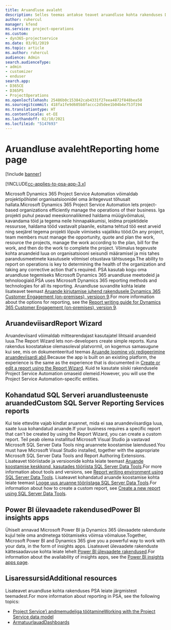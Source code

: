```yaml
---
title: Aruandluse avaleht
description: Selles teemas antakse teavet aruandluse kohta rakenduses Dynamics 365 Project Service Automation.
author: ruhercul
manager: kfend
ms.service: project-operations
ms.custom:
- dyn365-projectservice
ms.date: 03/01/2019
ms.topic: article
ms.author: ruhercul
audience: Admin
search.audienceType:
- admin
- customizer
- enduser
search.app:
- D365CE
- D365PS
- ProjectOperations
ms.openlocfilehash: 25486b0c153842cab4331f27eea4872f848bea50
ms.sourcegitcommit: 418fa1fe9d605b8faccc2d5dee1b04b4e753f194
ms.translationtype: HT
ms.contentlocale: et-EE
ms.lasthandoff: 02/10/2021
ms.locfileid: "5147693"
---
```

# <a name="reporting-home-page"></a><span data-ttu-id="710f2-103">Aruandluse avaleht</span><span class="sxs-lookup"><span data-stu-id="710f2-103">Reporting home page</span></span>

[!include [banner](../includes/psa-now-project-operations.md)]

[!INCLUDE[cc-applies-to-psa-app-3.x](../includes/cc-applies-to-psa-app-3x.md)]

<span data-ttu-id="710f2-104">Microsoft Dynamics 365 Project Service Automation võimaldab projektipõhistel organisatsioonidel oma äritegevust tõhusalt hallata.</span><span class="sxs-lookup"><span data-stu-id="710f2-104">Microsoft Dynamics 365 Project Service Automation lets project-based organizations efficiently manage the operations of their business.</span></span> <span data-ttu-id="710f2-105">Iga projekti puhul peavad meeskonnaliikmed haldama müügivõimalusi, kavandama töid ja tegema neile hinnapakkumisi, leidma projektidele ressursse, haldama tööd vastavalt plaanile, esitama tehtud töö eest arveid ning seejärel tegema projekti lõpule viimiseks vajalikku tööd.</span><span class="sxs-lookup"><span data-stu-id="710f2-105">On any project, team members must manage the opportunity, quote and plan the work, resource the projects, manage the work according to the plan, bill for the work, and then do the work to complete the project.</span></span> <span data-ttu-id="710f2-106">Võimalus tegevuste kohta aruandeid luua on organisatsiooni seisundi määramisel ja mis tahes parandusmeetmete kasutusele võtmisel otsustava tähtsusega.</span><span class="sxs-lookup"><span data-stu-id="710f2-106">The ability to report on operations is key to determining the health of the organization and taking any corrective action that's required.</span></span> <span data-ttu-id="710f2-107">PSA kasutab kogu oma aruandluse tegemiseks Microsoft Dynamics 365 aruandluse meetodeid ja tehnoloogiaid.</span><span class="sxs-lookup"><span data-stu-id="710f2-107">PSA uses Microsoft Dynamics 365 reporting methods and technologies for all its reporting.</span></span> <span data-ttu-id="710f2-108">Aruandluse suvandite kohta leiate lisateavet teemast [Aruande kirjutamise juhend rakendusele Dynamics 365 Customer Engagement (on-premises), versioon 9](https://docs.microsoft.com/dynamics365/customerengagement/on-premises/analytics/reporting-analytics-with-dynamics-365).</span><span class="sxs-lookup"><span data-stu-id="710f2-108">For more information about the options for reporting, see the [Report writing guide for Dynamics 365 Customer Engagement (on-premises), version 9](https://docs.microsoft.com/dynamics365/customerengagement/on-premises/analytics/reporting-analytics-with-dynamics-365).</span></span>

## <a name="report-wizard"></a><span data-ttu-id="710f2-109">Aruandeviisard</span><span class="sxs-lookup"><span data-stu-id="710f2-109">Report Wizard</span></span>

<span data-ttu-id="710f2-110">Aruandeviisard võimaldab mittearendajast kasutajatel lihtsaid aruandeid luua.</span><span class="sxs-lookup"><span data-stu-id="710f2-110">The Report Wizard lets non-developers create simple reports.</span></span> <span data-ttu-id="710f2-111">Kuna rakendus koostatakse olemasoleval platvormil, on kogemus samasugune kui see, mis on dokumenteeritud teemas [Aruande loomine või redigeerimine aruandeviisardi abil](https://docs.microsoft.com/dynamics365/customerengagement/on-premises/basics/create-edit-copy-report-wizard).</span><span class="sxs-lookup"><span data-stu-id="710f2-111">Because the app is built on an existing platform, the experience is the same as the experience that is documented in [Create or edit a report using the Report Wizard](https://docs.microsoft.com/dynamics365/customerengagement/on-premises/basics/create-edit-copy-report-wizard).</span></span> <span data-ttu-id="710f2-112">Kuid te kasutate siiski rakendusele Project Service Automation omaseid olemeid.</span><span class="sxs-lookup"><span data-stu-id="710f2-112">However, you will use the Project Service Automation-specific entities.</span></span>

## <a name="custom-sql-server-reporting-services-reports"></a><span data-ttu-id="710f2-113">Kohandatud SQL Serveri aruandlusteenuste aruanded</span><span class="sxs-lookup"><span data-stu-id="710f2-113">Custom SQL Server Reporting Services reports</span></span>

<span data-ttu-id="710f2-114">Kui teie ettevõte vajab kindlat aruannet, mida ei saa aruandeviisardiga luua, saate luua kohandatud aruande.</span><span class="sxs-lookup"><span data-stu-id="710f2-114">If your business requires a specific report that can't be created by using the Report Wizard, you can create a custom report.</span></span> <span data-ttu-id="710f2-115">Teil peab olema installitud Microsoft Visual Studio ja vastavad Microsoft SQL Server Data Tools ning aruannete koostamise laiendused.</span><span class="sxs-lookup"><span data-stu-id="710f2-115">You must have Microsoft Visual Studio installed, together with the appropriate Microsoft SQL Server Data Tools and Report Authoring Extensions.</span></span> <span data-ttu-id="710f2-116">Lisateavet tööriistade ja versioonide kohta leiate teemast [Aruande koostamise keskkond, kasutades tööriista SQL Server Data Tools](https://docs.microsoft.com/dynamics365/customerengagement/on-premises/analytics/report-writing-environment-using-sql-server-data-tools).</span><span class="sxs-lookup"><span data-stu-id="710f2-116">For more information about tools and versions, see [Report writing environment using SQL Server Data Tools](https://docs.microsoft.com/dynamics365/customerengagement/on-premises/analytics/report-writing-environment-using-sql-server-data-tools).</span></span> <span data-ttu-id="710f2-117">Lisateavet kohandatud aruande koostamise kohta leiate teemast [Looge uus aruanne tööriistaga SQL Server Data Tools](https://docs.microsoft.com/dynamics365/customerengagement/on-premises/analytics/create-a-new-report-using-sql-server-data-tools).</span><span class="sxs-lookup"><span data-stu-id="710f2-117">For information about how to create a custom report, see [Create a new report using SQL Server Data Tools](https://docs.microsoft.com/dynamics365/customerengagement/on-premises/analytics/create-a-new-report-using-sql-server-data-tools).</span></span>

## <a name="power-bi-insights-apps"></a><span data-ttu-id="710f2-118">Power BI ülevaadete rakendused</span><span class="sxs-lookup"><span data-stu-id="710f2-118">Power BI insights apps</span></span>

<span data-ttu-id="710f2-119">Ühiselt annavad Microsoft Power BI ja Dynamics 365 ülevaadete rakenduste kujul teile oma andmetega töötamiseks võimsa võimaluse.</span><span class="sxs-lookup"><span data-stu-id="710f2-119">Together, Microsoft Power BI and Dynamics 365 give you a powerful way to work with your data, in the form of insights apps.</span></span> <span data-ttu-id="710f2-120">Lisateavet ülevaadete rakenduste kättesaadavuse kohta leiate lehelt [Power BI ülevaadete rakendused](https://powerbi.microsoft.com/power-bi-insights-apps/).</span><span class="sxs-lookup"><span data-stu-id="710f2-120">For information about the availability of insights apps, see the [Power BI insights apps page](https://powerbi.microsoft.com/power-bi-insights-apps/).</span></span>


## <a name="additional-resources"></a><span data-ttu-id="710f2-121">Lisaressursid</span><span class="sxs-lookup"><span data-stu-id="710f2-121">Additional resources</span></span>
<span data-ttu-id="710f2-122">Lisateavet aruandluse kohta rakenduses PSA leiate järgmistest teemadest.</span><span class="sxs-lookup"><span data-stu-id="710f2-122">For more information about reporting in PSA, see the following topics:</span></span>

- [<span data-ttu-id="710f2-123">Project Service’i andmemudeliga töötamine</span><span class="sxs-lookup"><span data-stu-id="710f2-123">Working with the Project Service data model</span></span>](reports-working-project-service-data-model.md)
- [<span data-ttu-id="710f2-124">Armatuurlauad</span><span class="sxs-lookup"><span data-stu-id="710f2-124">Dashboards</span></span>](reports-dashboards.md)

